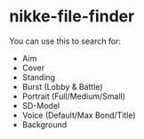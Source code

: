 # nikke-file-finder
You can use this to search for:
- Aim 
- Cover 
- Standing
- Burst (Lobby & Battle) 
- Portrait (Full/Medium/Small) 
- SD-Model
- Voice (Default/Max Bond/Title)
- Background
